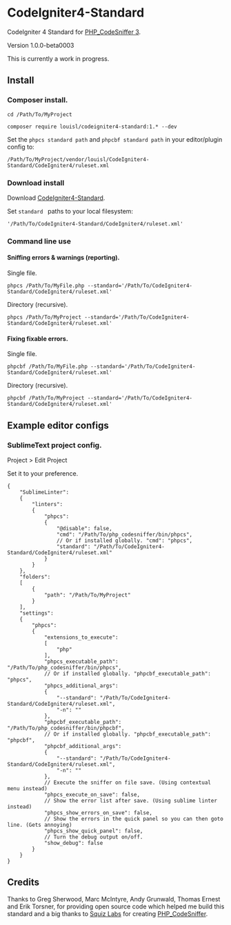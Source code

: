 # CodeIgniter4-Standard

CodeIgniter 4 Standard for [PHP_CodeSniffer 3](https://github.com/squizlabs/PHP_CodeSniffer).

Version 1.0.0-beta0003

This is currently a work in progress.
 
## Install

### Composer install.

`cd /Path/To/MyProject`  

`composer require louisl/codeigniter4-standard:1.* --dev`  

Set the `phpcs standard path` and `phpcbf standard path` in your editor/plugin config to:

`/Path/To/MyProject/vendor/louisl/CodeIgniter4-Standard/CodeIgniter4/ruleset.xml`

### Download install

Download [CodeIgniter4-Standard](https://github.com/louisl/CodeIgniter4-Standard/archive/master.zip).

Set `standard ` paths to your local filesystem:

`'/Path/To/CodeIgniter4-Standard/CodeIgniter4/ruleset.xml'`

### Command line use

#### Sniffing errors & warnings (reporting).

Single file.

`phpcs /Path/To/MyFile.php --standard='/Path/To/CodeIgniter4-Standard/CodeIgniter4/ruleset.xml'`

Directory (recursive).

`phpcs /Path/To/MyProject --standard='/Path/To/CodeIgniter4-Standard/CodeIgniter4/ruleset.xml'`

#### Fixing fixable errors.

Single file.

`phpcbf /Path/To/MyFile.php --standard='/Path/To/CodeIgniter4-Standard/CodeIgniter4/ruleset.xml'`

Directory (recursive).

`phpcbf /Path/To/MyProject --standard='/Path/To/CodeIgniter4-Standard/CodeIgniter4/ruleset.xml'`

## Example editor configs

### SublimeText project config.

Project > Edit Project

Set it to your preference.

```
{
    "SublimeLinter":
    {
        "linters":
        {
            "phpcs":
            {
                "@disable": false,
                "cmd": "/Path/To/php_codesniffer/bin/phpcs",
                // Or if installed globally. "cmd": "phpcs",
                "standard": "/Path/To/CodeIgniter4-Standard/CodeIgniter4/ruleset.xml"
            }
        }
    },
    "folders":
    [
        {
            "path": "/Path/To/MyProject"
        }
    ],
    "settings":
    {
        "phpcs":
        {
            "extensions_to_execute":
            [
                "php"
            ],
            "phpcs_executable_path": "/Path/To/php_codesniffer/bin/phpcs",
            // Or if installed globally. "phpcbf_executable_path": "phpcs",
            "phpcs_additional_args":
            {
                "--standard": "/Path/To/CodeIgniter4-Standard/CodeIgniter4/ruleset.xml",
                "-n": ""
            },
            "phpcbf_executable_path": "/Path/To/php_codesniffer/bin/phpcbf",
            // Or if installed globally. "phpcbf_executable_path": "phpcbf",
            "phpcbf_additional_args":
            {
                "--standard": "/Path/To/CodeIgniter4-Standard/CodeIgniter4/ruleset.xml",
                "-n": ""
            },
            // Execute the sniffer on file save. (Using contextual menu instead)
            "phpcs_execute_on_save": false,
            // Show the error list after save. (Using sublime linter instead)
            "phpcs_show_errors_on_save": false,
            // Show the errors in the quick panel so you can then goto line. (Gets annoying)
            "phpcs_show_quick_panel": false,
            // Turn the debug output on/off.
            "show_debug": false
        }
    }
}
```

## Credits

Thanks to Greg Sherwood, Marc McIntyre, Andy Grunwald, Thomas Ernest and Erik Torsner, for providing open source code which helped me build this standard and a big thanks to [Squiz Labs](http://www.squizlabs.com) for creating [PHP_CodeSniffer](https://github.com/squizlabs/PHP_CodeSniffer).
